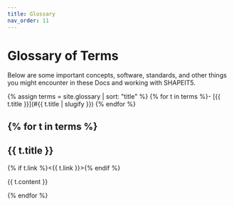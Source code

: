 ```yaml
---
title: Glossary
nav_order: 11
---
```


# Glossary of Terms

Below are some important concepts, software, standards, and other things you might encounter in these Docs and working with SHAPEIT5. 

{% assign terms = site.glossary | sort: "title" %}
{% for t in terms %}- [{{ t.title }}](#{{ t.title | slugify }})
{% endfor %}

{% for t in terms %}
--------

## {{ t.title }}

{% if t.link %}<{{ t.link }}>{% endif %}

{{ t.content }}

{% endfor %}

